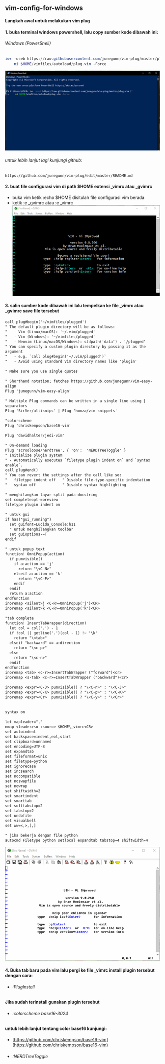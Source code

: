 ## vim-config-for-windows


#### Langkah awal untuk melakukan vim plug

#### 1. buka terminal windows powershell, lalu copy sumber kode dibawah ini:
###### Windows (PowerShell)

```powershell
iwr -useb https://raw.githubusercontent.com/junegunn/vim-plug/master/plug.vim |`
    ni $HOME/vimfiles/autoload/plug.vim -Force
```
![](image/psvimplug.png)
###### untuk lebih lanjut lagi kunjungi github:
```
https://github.com/junegunn/vim-plug/edit/master/README.md
```
#### 2. buat file configurasi vim di path $HOME extensi _vimrc atau _gvimrc
- buka vim ketik :echo $HOME disitulah file configurasi vim berada
- ketik :e _gvimrc atau :e _vimrc
![](image/givimrc.gif)

#### 3. salin sumber kode dibawah ini lalu tempelkan ke file _vimrc atau _gvimrc save file tersebut
```
call plug#begin('~/vimfiles/plugged')
" The default plugin directory will be as follows:
"   - Vim (Linux/macOS): '~/.vim/plugged'
"   - Vim (Windows): '~/vimfiles/plugged'
"   - Neovim (Linux/macOS/Windows): stdpath('data') . '/plugged'
" You can specify a custom plugin directory by passing it as the argument
"   - e.g. `call plug#begin('~/.vim/plugged')`
"   - Avoid using standard Vim directory names like 'plugin'

" Make sure you use single quotes

" Shorthand notation; fetches https://github.com/junegunn/vim-easy-align
Plug 'junegunn/vim-easy-align'

" Multiple Plug commands can be written in a single line using | separators
Plug 'SirVer/ultisnips' | Plug 'honza/vim-snippets'

"colorscheme
Plug 'chriskempson/base16-vim'

Plug 'davidhalter/jedi-vim'

" On-demand loading
Plug 'scrooloose/nerdtree', { 'on':  'NERDTreeToggle' }
" Initialize plugin system
" - Automatically executes `filetype plugin indent on` and `syntax enable`.
call plug#end()
" You can revert the settings after the call like so:
"   filetype indent off   " Disable file-type-specific indentation
"   syntax off            " Disable syntax highlighting

" menghilangkan layar split pada docstring 
set completeopt-=preview
filetype plugin indent on

" untuk gui
if has("gui_running")
  set guifont=Lucida_Console:h11
  " untuk menghilangkan toolbar
  set guioptions-=T
endif

" untuk popup text
function! OmniPopup(action)
  if pumvisible()
    if a:action == 'j'
      return "\<C-N>"
    elseif a:action == 'k'
      return "\<C-P>"
    endif
  endif
  return a:action
endfunction
inoremap <silent>j <C-R>=OmniPopup('j')<CR>
inoremap <silent>k <C-R>=OmniPopup('k')<CR>

"tab complete
function! InsertTabWrapper(direction)
  let col = col('.') - 1
  if !col || getline('.')[col - 1] !~ '\k'
    return "\<tab>"
  elseif "backward" == a:direction
    return "\<c-p>"
  else
    return "\<c-n>"
  endif
endfunction
inoremap <tab> <c-r>=InsertTabWrapper ("forward")<cr>
inoremap <s-tab> <c-r>=InsertTabWrapper ("backward")<cr>

inoremap <expr><C-J> pumvisible() ? "\<C-n>" : "\<C-J>"
inoremap <expr><C-K> pumvisible() ? "\<C-p>" : "\<C-K>"
inoremap <expr><Cr>  pumvisible() ? "\<C-y>" : "\<Cr>"


syntax on

let mapleader=","
nmap <leader>so :source $HOME\_vimrc<CR>
set autoindent
set backspace=indent,eol,start
set clipboard=unnamed
set encoding=UTF-8
set expandtab
set fileformat=unix
set filetype=python
set ignorecase
set incsearch
set nocompatible
set noswapfile
set nowrap
set shiftwidth=2
set smartindent
set smarttab
set softtabstop=2
set tabstop=2
set undofile
set visualbell
set ww=<,>,[,]

" jika bekerja dengan file python
autocmd Filetype python setlocal expandtab tabstop=4 shiftwidth=4

```
![](image/editvimrc.gif)

#### 4. Buka tab baru pada vim lalu pergi ke file _vimrc install plugin tersebut dengan cara:
- ###### :PlugInstall
#### Jika sudah terinstall gunakan plugin tersebut
 - ###### :colorscheme base16-3024 
#### untuk lebih lanjut tentang color base16 kunjungi:
- [https://github.com/chriskempson/base16-vim](https://github.com/chriskempson/base16-vim)
 - ###### :NERDTreeToggle


